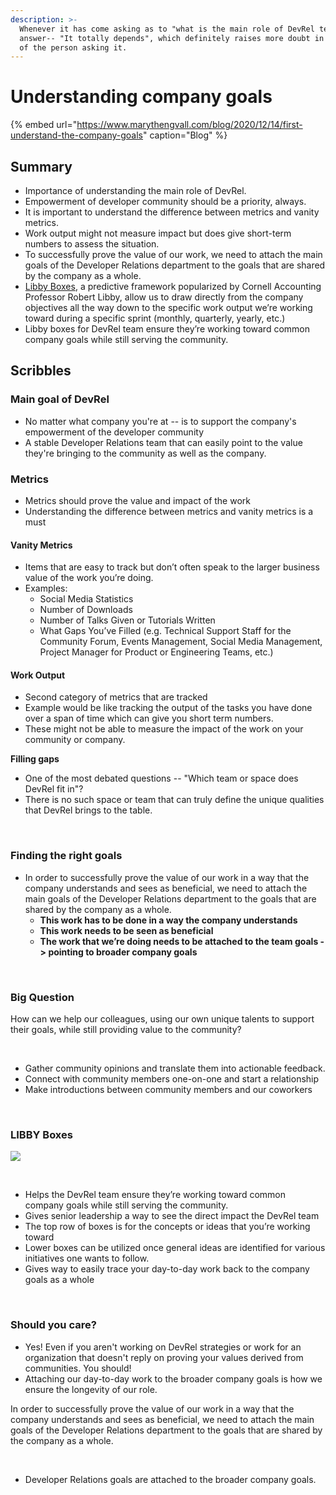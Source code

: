 ```yaml
---
description: >-
  Whenever it has come asking as to "what is the main role of DevRel team"? The
  answer-- "It totally depends", which definitely raises more doubt in the mind
  of the person asking it.
---
```


# Understanding company goals

{% embed url="https://www.marythengvall.com/blog/2020/12/14/first-understand-the-company-goals" caption="Blog" %}

## Summary

* Importance of understanding the main role of DevRel.
* Empowerment of developer community should be a priority, always.
* It is important to understand the difference between metrics and vanity metrics.
* Work output might not measure impact but does give short-term numbers to assess the situation. 
* To successfully prove the value of our work, we need to attach the main goals of the Developer Relations department to the goals that are shared by the company as a whole.
* [Libby Boxes](https://glennremoreras.com/tag/libby-boxes/), a predictive framework popularized by Cornell Accounting Professor Robert Libby, allow us to draw directly from the company objectives all the way down to the specific work output we’re working toward during a specific sprint \(monthly, quarterly, yearly, etc.\)
* Libby boxes for DevRel team ensure they’re working toward common company goals while still serving the community.

## Scribbles

### Main goal of DevRel

* No matter what company you're at -- is to support the company's empowerment of the developer community
* A stable Developer Relations team that can easily point to the value they're bringing to the community as well as the company.

### Metrics 

* Metrics should prove the value and impact of the work
* Understanding the difference between metrics and vanity metrics is a must

#### Vanity Metrics 

* Items that are easy to track but don’t often speak to the larger business value of the work you’re doing.
* Examples: 
  * Social Media Statistics
  * Number of Downloads
  * Number of Talks Given or Tutorials Written
  * What Gaps You’ve Filled \(e.g. Technical Support Staff for the Community Forum, Events Management, Social Media Management, Project Manager for Product or Engineering Teams, etc.\)



#### Work Output

* Second category of metrics that are tracked 
* Example would be like tracking the output of the tasks you have done over a span of time which can give you short term numbers.
* These might not be able to measure the impact of the work on your community or company.

**Filling gaps**

* One of the most debated questions -- "Which team or space does DevRel fit in"?
* There is no such space or team that can truly define the unique qualities that DevRel brings to the table. 

‌

### Finding the right goals

* In order to successfully prove the value of our work in a way that the company understands and sees as beneficial, we need to attach the main goals of the Developer Relations department to the goals that are shared by the company as a whole.
  * **This work has to be done in a way the company understands**
  * **This work needs to be seen as beneficial**
  * **The work that we’re doing needs to be attached to the team goals -&gt; pointing to broader company goals**

‌

### Big Question

How can we help our colleagues, using our own unique talents to support their goals, while still providing value to the community?

‌

* Gather community opinions and translate them into actionable feedback.
* Connect with community members one-on-one and start a relationship
* Make introductions between community members and our coworkers

‌

### LIBBY Boxes

![](https://lh4.googleusercontent.com/eVhOZjbmA-fVSkkuxCIcofGGrXr2DksnnsrUbpzq5VUjO7THcGhpmEh9lE3E0y6IP4cynZIrToIlKhs66029qFr9OjUZHht3wi1ouy650UmbXVLZnX-inYeSbhcprlZbkVvAHuA)

‌

* Helps the DevRel team ensure they’re working toward common company goals while still serving the community.
* Gives senior leadership a way to see the direct impact the DevRel team
* The top row of boxes is for the concepts or ideas that you’re working toward
* Lower boxes can be utilized once general ideas are identified for various initiatives one wants to follow.
* Gives way to easily trace your day-to-day work back to the company goals as a whole

‌

### Should you care? 

* Yes! Even if you aren't working on DevRel strategies or work for an organization that doesn't reply on proving your values derived from communities. You should! 
* Attaching our day-to-day work to the broader company goals is how we ensure the longevity of our role.

In order to successfully prove the value of our work in a way that the company understands and sees as beneficial, we need to attach the main goals of the Developer Relations department to the goals that are shared by the company as a whole.

‌

* Developer Relations goals are attached to the broader company goals. 

